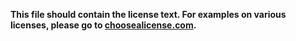 **This file should contain the license text. For examples on various licenses, please go to [choosealicense.com](http://choosealicense.com).**
